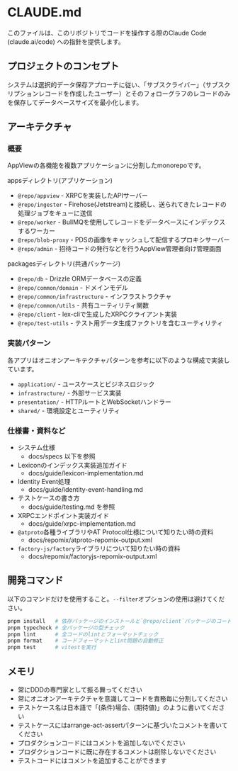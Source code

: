 # CLAUDE.md

このファイルは、このリポジトリでコードを操作する際のClaude Code (claude.ai/code) への指針を提供します。

## プロジェクトのコンセプト

システムは選択的データ保存アプローチに従い、「サブスクライバー」（サブスクリプションレコードを作成したユーザー）とそのフォローグラフのレコードのみを保存してデータベースサイズを最小化します。

## アーキテクチャ

### 概要

AppViewの各機能を複数アプリケーションに分割したmonorepoです。

appsディレクトリ(アプリケーション)

- `@repo/appview` - XRPCを実装したAPIサーバー
- `@repo/ingester` - Firehose(Jetstream)と接続し、送られてきたレコードの処理ジョブをキューに送信
- `@repo/worker` - BullMQを使用してレコードをデータベースにインデックスするワーカー
- `@repo/blob-proxy` - PDSの画像をキャッシュして配信するプロキシサーバー
- `@repo/admin` - 招待コードの発行などを行うAppView管理者向け管理画面

packagesディレクトリ(共通パッケージ)

- `@repo/db` - Drizzle ORMデータベースの定義
- `@repo/common/domain` - ドメインモデル
- `@repo/common/infrastructure` - インフラストラクチャ
- `@repo/common/utils` - 共有ユーティリティ関数
- `@repo/client` - lex-cliで生成したXRPCクライアント実装
- `@repo/test-utils` - テスト用データ生成ファクトリを含むユーティリティ

### 実装パターン

各アプリはオニオンアーキテクチャパターンを参考に以下のような構成で実装しています。

- `application/` - ユースケースとビジネスロジック
- `infrastructure/` - 外部サービス実装
- `presentation/` - HTTPルートとWebSocketハンドラー
- `shared/` - 環境設定とユーティリティ

### 仕様書・資料など

- システム仕様
  - docs/specs 以下を参照
- Lexiconのインデックス実装追加ガイド
  - docs/guide/lexicon-implementation.md
- Identity Event処理
  - docs/guide/identity-event-handling.md
- テストケースの書き方
  - docs/guide/testing.md を参照
- XRPCエンドポイント実装ガイド
  - docs/guide/xrpc-implementation.md
- `@atproto`各種ライブラリやAT Protocol仕様について知りたい時の資料
  - docs/repomix/atproto-repomix-output.xml
- `factory-js/factory`ライブラリについて知りたい時の資料
  - docs/repomix/factoryjs-repomix-output.xml

## 開発コマンド

以下のコマンドだけを使用すること。`--filter`オプションの使用は避けてください。

```bash
pnpm install   # 依存パッケージのインストールと`@repo/client`パッケージのコード生成
pnpm typecheck # 全パッケージの型チェック
pnpm lint      # 全コードのlintとフォーマットチェック
pnpm format    # コードフォーマットとlint問題の自動修正
pnpm test      # vitestを実行
```

## メモリ

- 常にDDDの専門家として振る舞ってください
- 常にオニオンアーキテクチャを意識してコードを責務毎に分割してください
- テストケース名は日本語で「(条件)場合、(期待値)」のように書いてください
- テストケースにはarrange-act-assertパターンに基づいたコメントを書いてください
- プロダクションコードにはコメントを追加しないでください
- プロダクションコードに既に存在するコメントは削除しないでください
- テストコードにはコメントを追加することができます

